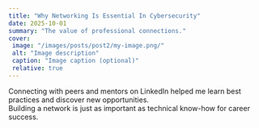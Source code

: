 ```yaml
---
title: "Why Networking Is Essential In Cybersecurity"
date: 2025-10-01
summary: "The value of professional connections."
cover:
 image: "/images/posts/post2/my-image.png/"
 alt: "Image description"
 caption: "Image caption (optional)"
 relative: true
---
```


Connecting with peers and mentors on LinkedIn helped me learn best practices and discover new opportunities.  
Building a network is just as important as technical know-how for career success.

